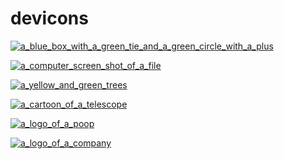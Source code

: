 # devicons

<a href="a_blue_box_with_a_green_tie_and_a_green_circle_with_a_plus.png"><img alt="a_blue_box_with_a_green_tie_and_a_green_circle_with_a_plus" src="a_blue_box_with_a_green_tie_and_a_green_circle_with_a_plus.png"></a>

<a href="a_computer_screen_shot_of_a_file.png"><img alt="a_computer_screen_shot_of_a_file" src="a_computer_screen_shot_of_a_file.png"></a>

<a href="a_yellow_and_green_trees.png"><img alt="a_yellow_and_green_trees" src="a_yellow_and_green_trees.png"></a>

<a href="a_cartoon_of_a_telescope.png"><img alt="a_cartoon_of_a_telescope" src="a_cartoon_of_a_telescope.png"></a>

<a href="a_logo_of_a_poop.png"><img alt="a_logo_of_a_poop" src="a_logo_of_a_poop.png"></a>

<a href="a_logo_of_a_company.png"><img alt="a_logo_of_a_company" src="a_logo_of_a_company.png"></a>


